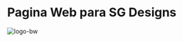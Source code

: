 # Pagina Web para SG Designs

![logo-bw](https://github.com/NivekWTF/SGDesigns_PaginaWeb/assets/39593984/c0a47a17-f40a-44b2-bb96-3b3e40af1d07)
